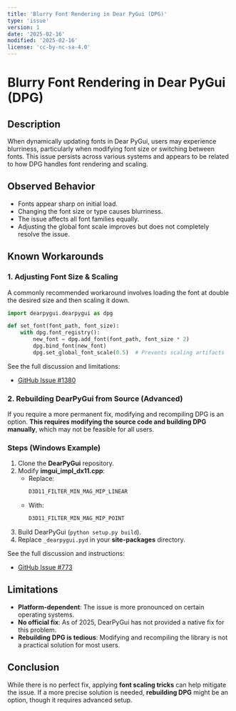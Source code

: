 ```yaml
---
title: 'Blurry Font Rendering in Dear PyGui (DPG)'
type: 'issue'
version: 1
date: '2025-02-16'
modified: '2025-02-16'
license: 'cc-by-nc-sa-4.0'
---
```


# **Blurry Font Rendering in Dear PyGui (DPG)**

## **Description**

When dynamically updating fonts in Dear PyGui, users may experience blurriness,
particularly when modifying font size or switching between fonts. This issue
persists across various systems and appears to be related to how DPG handles
font rendering and scaling.

## **Observed Behavior**

- Fonts appear sharp on initial load.
- Changing the font size or type causes blurriness.
- The issue affects all font families equally.
- Adjusting the global font scale improves but does not completely resolve the
  issue.

## **Known Workarounds**

### **1. Adjusting Font Size & Scaling**

A commonly recommended workaround involves loading the font at double the
desired size and then scaling it down.

```python
import dearpygui.dearpygui as dpg

def set_font(font_path, font_size):
    with dpg.font_registry():
        new_font = dpg.add_font(font_path, font_size * 2)
        dpg.bind_font(new_font)
        dpg.set_global_font_scale(0.5)  # Prevents scaling artifacts
```

See the full discussion and limitations:

- [GitHub Issue #1380](https://github.com/hoffstadt/DearPyGui/issues/1380)

### **2. Rebuilding DearPyGui from Source (Advanced)**

If you require a more permanent fix, modifying and recompiling DPG is an option.
**This requires modifying the source code and building DPG manually**, which may
not be feasible for all users.

### **Steps (Windows Example)**

1. Clone the **DearPyGui** repository.
2. Modify **imgui_impl_dx11.cpp**:
   - Replace:
     ```cpp
     D3D11_FILTER_MIN_MAG_MIP_LINEAR
     ```
   - With:
     ```cpp
     D3D11_FILTER_MIN_MAG_MIP_POINT
     ```
3. Build DearPyGui (`python setup.py build`).
4. Replace `_dearpygui.pyd` in your **site-packages** directory.

See the full discussion and instructions:

- [GitHub Issue #773](https://github.com/hoffstadt/DearPyGui/issues/773)

## **Limitations**

- **Platform-dependent**: The issue is more pronounced on certain operating
  systems.
- **No official fix**: As of 2025, DearPyGui has not provided a native fix for
  this problem.
- **Rebuilding DPG is tedious**: Modifying and recompiling the library is not a
  practical solution for most users.

## **Conclusion**

While there is no perfect fix, applying **font scaling tricks** can help
mitigate the issue. If a more precise solution is needed, **rebuilding DPG**
might be an option, though it requires advanced setup.
